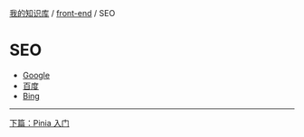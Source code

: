 [我的知识库](../README.md) / [front-end](zz_gneratered_mdi.md) / SEO

# SEO

- [Google](https://search.google.com/search-console)
- [百度](https://ziyuan.baidu.com/dashboard/index)
- [Bing](https://www.bing.com/webmasters/)

---
[下篇：Pinia 入门](pinia.md)
